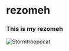 # rezomeh
### This is my rezomeh

![Stormtroopocat](https://octodex.github.com/images/stormtroopocat.jpg "The Stormtroopocat")
